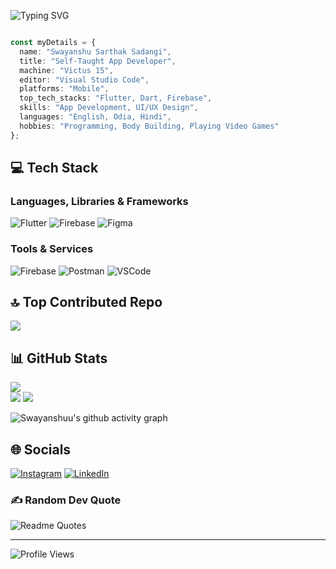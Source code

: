 <!-- ![Batman fighting](./batmansmaller.gif) -->

![Typing SVG](https://readme-typing-svg.herokuapp.com?font=Fira+Code&weight=700&pause=1000&color=8B5CF6&vCenter=true&random=false&width=435&lines=Flutter+Developer;Full+Stack+App+Developer;UI%2FUX+Engineer;Part+Time+Content+Creator)

```typescript

const myDetails = {
  name: "Swayanshu Sarthak Sadangi",
  title: "Self-Taught App Developer",
  machine: "Victus 15",
  editor: "Visual Studio Code",
  platforms: "Mobile",
  top_tech_stacks: "Flutter, Dart, Firebase",
  skills: "App Development, UI/UX Design",
  languages: "English, Odia, Hindi",
  hobbies: "Programming, Body Building, Playing Video Games"
};

```

## 💻 Tech Stack

### Languages, Libraries & Frameworks

![Flutter](https://img.shields.io/badge/Flutter-%2302569B.svg?style=for-the-badge&logo=Flutter&logoColor=white)
![Firebase](https://img.shields.io/badge/Firebase-FFCA28?style=for-the-badge&logo=firebase&logoColor=black)
![Figma](https://img.shields.io/badge/Figma-%23F24E1E.svg?style=for-the-badge&logo=figma&logoColor=white)

### Tools & Services

<!-- ![Docker](https://img.shields.io/badge/Docker-2CA5E0?style=for-the-badge&logo=docker&logoColor=white) -->
![Firebase](https://img.shields.io/badge/firebase-%23039BE5.svg?style=for-the-badge&logo=firebase)
![Postman](https://img.shields.io/badge/Postman-FF6C37?style=for-the-badge&logo=postman&logoColor=white)
![VSCode](https://img.shields.io/badge/VSCode-0078D4?style=for-the-badge&logo=visual%20studio%20code&logoColor=white)
<!-- ![Amazon AWS](https://img.shields.io/badge/Amazon_AWS-FF9900?style=for-the-badge&logo=amazonaws&logoColor=white) -->



## 🔝 Top Contributed Repo
![](https://github-contributor-stats.vercel.app/api?username=Swayanshuu&limit=5&theme=radical&combine_all_yearly_contributions=true)



## 📊 GitHub Stats
![](https://github-readme-streak-stats.herokuapp.com/?user=Swayanshuu&theme=radical&hide_border=false)<br/>
![](https://github-readme-stats.vercel.app/api?username=Swayanshuu&theme=radical&hide_border=false&include_all_commits=false&count_private=false)
![](https://github-readme-stats.vercel.app/api/top-langs/?username=Swayanshuu&theme=radical&hide_border=false&include_all_commits=false&count_private=false&layout=compact)<br/>

<!-- ## 📊 GitHub Stats

<div align="center">
  
![GitHub Streak](https://github-readme-streak-stats.herokuapp.com/?user=ahmar46&theme=radical&hide_border=false)<br/>

![Ahmar's GitHub stats](https://github-readme-stats.vercel.app/api?username=ahmar46&theme=chartreuse-dark&hide_border=true&show_icons=true)

![Top Langs](https://github-readme-stats.vercel.app/api/top-langs/?username=ahmar46&layout=compact&hide_border=true&theme=chartreuse-dark)

 </div> -->
  
<!-- Contribution Graph -->
![Swayanshuu's github activity graph](https://github-readme-activity-graph.vercel.app/graph?username=Swayanshuu&theme=github-compact)

<!-- Tech Stack -->



<!-- GitHub Trophies -->

<!-- ## 🏆 GitHub Trophies -->

<!-- ![](https://github-profile-trophy.vercel.app/?username=Swayanshuu&theme=discord&no-frame=true&no-bg=true&margin-w=4) -->

<!-- Holopin Badges -->

<!-- ## 📛 Holopin Badges

[![An image of @ahmar46's Holopin badges, which is a link to view their full Holopin profile](https://holopin.me/ahmar46)](https://holopin.io/@ahmar46) -->

<!-- Socials -->

## 🌐 Socials

[![Instagram](https://img.shields.io/badge/Instagram-%23E4405F.svg?logo=Instagram&logoColor=white&style=for-the-badge)](https://instagram.com/swayan.shuuu) 
[![LinkedIn](https://img.shields.io/badge/LinkedIn-%230077B5.svg?logo=linkedin&logoColor=white&style=for-the-badge)](https://www.linkedin.com/in/swayanshu-sarthak-sadangi-b6751931a/) 



<!-- Random Dev Quote -->

### ✍️ Random Dev Quote

![Readme Quotes](https://quotes-github-readme.vercel.app/api?type=horizontal&theme=chartreuse-dark&hide_border=true&show_icons=true)

<hr/>

<!-- Status -->

![Profile Views](https://komarev.com/ghpvc/?username=Swayanshuu)
<!-- ![GitHub last commit](https://img.shields.io/github/last-commit/@ahmar46) -->

